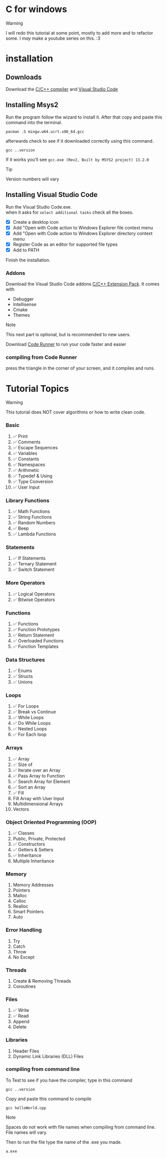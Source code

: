 # C for windows

> [!WARNING]
> I will redo this tutorial at some point, mostly to add more and to refactor some. I *may* make a youtube series on this. :3

# installation
## Downloads
Download the [C/C++ compiler](https://www.msys2.org/) and [Visual Studio Code](https://code.visualstudio.com/download)

## Installing Msys2
Run the program follow the wizard to install it. After that copy and paste this command into the terminal.
```
pacman .S mingw.w64.ucrt.x86_64.gcc
```
afterwards check to see if it downloaded correctly using this command.
```
gcc ..version
```
If it works you'll see `gcc.exe (Rev2, Built by MSYS2 project) 13.2.0`

> [!TIP]
> Version numbers will vary

## Installing Visual Studio Code
Run the Visual Studio Code.exe.\
when it asks for `select additional tasks` check all the boxes.

- [x] Create a desktop icon
- [x] Add "Open with Code action to Windows Explorer file context menu
- [x] Add "Open with Code action to Windows Explorer directory context menu
- [x] Register Code as an editor for supported file types
- [x] Add to PATH

Finish the installation.

### Addons
Download the Visual Studio Code addons [C/C++ Extension Pack](https://marketplace.visualstudio.com/items?itemName=ms.vscode.cpptools.extension.pack).
It comes with 
- Debugger
- Intellisense
- Cmake
- Themes

> [!NOTE]
> This next part is optional, but is recommended to new users.

Download [Code Runner](https://marketplace.visualstudio.com/items?itemName=formulahendry.code.runner) to run your code faster and easier

### compiling from Code Runner
press the triangle in the corner of your screen, and it compiles and runs.

# Tutorial Topics

> [!WARNING]
> This tutorial does NOT cover algorithms or how to write clean code.

### Basic
1.  ✅ Print
2.  ✅ Comments
3.  ✅ Escape Sequences
4.  ✅ Variables
5.  ✅ Constants
6.  ✅ Namespaces
7.  ✅ Arithmetic
8.  ✅ Typedef & Using
9.  ✅ Type Conversion
10. ✅ User Input

### Library Functions
1. ✅ Math Functions
2. ✅ String Functions
3. ✅ Random Numbers
4. ✅ Beep
5. ✅ Lambda Functions

### Statements
1. ✅ If Statements
2. ✅ Ternary Statement
3. ✅ Switch Statement

### More Operators
1. ✅ Logical Operators
2. ✅ Bitwise Operators

### Functions
1. ✅ Functions
2. ✅ Function Prototypes
3. ✅ Return Statement
4. ✅ Overloaded Functions
5. ✅ Function Templates

### Data Structures
1. ✅ Enums
2. ✅ Structs
3. ✅ Unions

### Loops
1. ✅ For Loops
2. ✅ Break vs Continue
3. ✅ While Loops
4. ✅ Do While Loops
5. ✅ Nested Loops
6. ✅ For Each loop

### Arrays
1. ✅ Array
2. ✅ Size of 
3. ✅ Iterate over an Array
4. ✅ Pass Array to Function
5. ✅ Search Array for Element
6. ✅ Sort an Array
7. ✅ Fill
8. Fill Array with User Input
9. Multidimensional Arrays
10. Vectors

### Object Oriented Programming (OOP)
1. ✅ Classes
2. Public, Private, Protected
3. ✅ Constructors
4. ✅ Getters & Setters
5. ✅ Inheritance
6. Multiple Inheritance

### Memory
1. Memory Addresses
2. Pointers
3. Malloc
4. Calloc
5. Realloc
6. Smart Pointers
7. Auto

### Error Handling
1. Try
2. Catch
3. Throw
4. No Except

### Threads
1. Create & Removing Threads
2. Coroutines

### Files
1. ✅ Write
2. ✅ Read
3. Append
4. Delete

### Libraries
1. Header Files
2. Dynamic Link Libraries (DLL) Files

### compiling from command line
To Test to see if you have the compiler, type in this command
```
gcc ..version
```

Copy and paste this command to compile
```
gcc helloWorld.cpp
```

> [!NOTE]
> Spaces do not work with file names when compiling from command line.\
> File names will vary.

Then to run the file type the name of the .exe you made.
```
a.exe
```